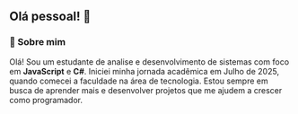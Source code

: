 ## Olá pessoal! 👋

### 👋 Sobre mim

Olá! Sou um estudante de analise e desenvolvimento de sistemas com foco em **JavaScript** e **C#**. Iniciei minha jornada acadêmica em Julho de 2025, quando comecei a faculdade na área de tecnologia. Estou sempre em busca de aprender mais e desenvolver projetos que me ajudem a crescer como programador.
